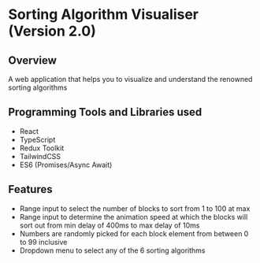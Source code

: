 # Sorting Algorithm Visualiser (Version 2.0)

## Overview 

A web application that helps you to visualize and understand the renowned sorting algorithms


## Programming Tools and Libraries used
- React
- TypeScript
- Redux Toolkit
- TailwindCSS
- ES6 (Promises/Async Await)

## Features
- Range input to select the number of blocks to sort from 1 to 100 at max
- Range input to determine the animation speed at which the blocks will sort out from min delay of 400ms to max delay of 10ms
- Numbers are randomly picked for each block element from between 0 to 99 inclusive
- Dropdown menu to select any of the 6 sorting algorithms
